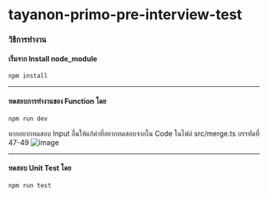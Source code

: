 # tayanon-primo-pre-interview-test

### วิธีการทำงาน

#### เริ่มจาก Install node_module

```
npm install
```

---

#### ทดสอบการทำงานของ Function โดย

```
npm run dev
```

หากอยากทดสอบ Input อื่นให้แก้ค่าที่อยากทดสอบจากใน Code ในไฟล์ src/merge.ts บรรทัดที่ 47-49
![image](https://github.com/user-attachments/assets/f4da9aa8-783b-423f-a253-affb10bb1d4d)

---

#### ทดสอบ Unit Test โดย

```
npm run test
```
